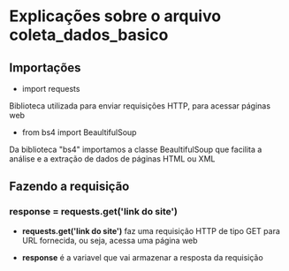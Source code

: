 # Explicações sobre o arquivo coleta_dados_basico

## Importações
- import requests


Biblioteca utilizada para enviar requisições HTTP, para acessar páginas web 

- from bs4 import BeaultifulSoup

Da biblioteca "bs4" importamos a classe BeaultifulSoup que facilita a análise e a extração de dados de páginas HTML ou XML

## Fazendo a requisição 
### response = requests.get('link do site')

-  **requests.get('link do site')** faz uma requisição HTTP de tipo GET para URL fornecida, ou seja, acessa uma página web 

- **response** é a variavel que vai armazenar a resposta da requisição
